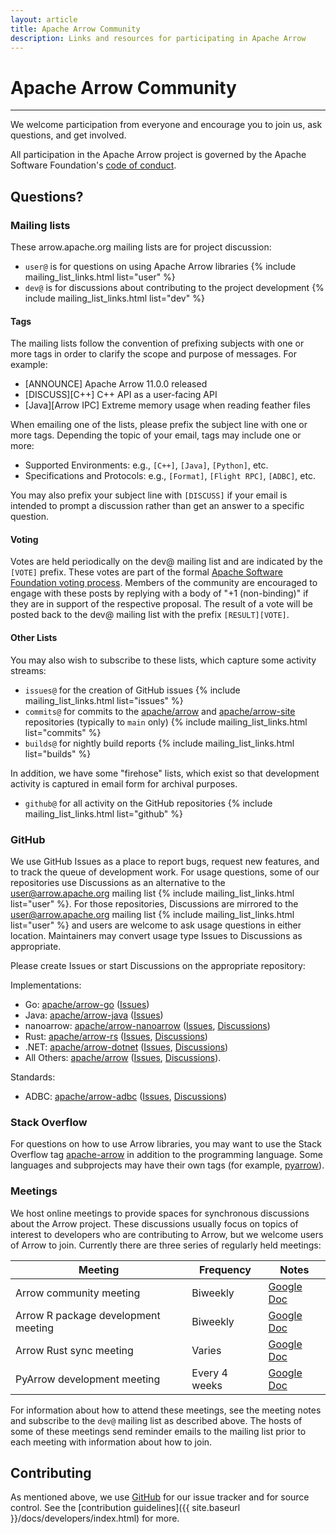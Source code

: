 ```yaml
---
layout: article
title: Apache Arrow Community
description: Links and resources for participating in Apache Arrow
---
```

<!--
{% comment %}
Licensed to the Apache Software Foundation (ASF) under one or more
contributor license agreements.  See the NOTICE file distributed with
this work for additional information regarding copyright ownership.
The ASF licenses this file to you under the Apache License, Version 2.0
(the "License"); you may not use this file except in compliance with
the License.  You may obtain a copy of the License at

http://www.apache.org/licenses/LICENSE-2.0

Unless required by applicable law or agreed to in writing, software
distributed under the License is distributed on an "AS IS" BASIS,
WITHOUT WARRANTIES OR CONDITIONS OF ANY KIND, either express or implied.
See the License for the specific language governing permissions and
limitations under the License.
{% endcomment %}
-->

# Apache Arrow Community

<hr class="mt-4 mb-3">

We welcome participation from everyone and encourage you to join us, ask
questions, and get involved.

All participation in the Apache Arrow project is governed by the Apache
Software Foundation's [code of conduct](https://www.apache.org/foundation/policies/conduct.html).

## Questions?

### Mailing lists

These arrow.apache.org mailing lists are for project discussion:

<ul>
  <li> <code>user@</code> is for questions on using Apache Arrow libraries {% include mailing_list_links.html list="user" %} </li>
  <li> <code>dev@</code> is for discussions about contributing to the project development {% include mailing_list_links.html list="dev" %} </li>
</ul>

#### Tags

The mailing lists follow the convention of prefixing subjects with one or more
tags in order to clarify the scope and purpose of messages. For example:

- [ANNOUNCE] Apache Arrow 11.0.0 released
- [DISCUSS][C++] C++ API as a user-facing API
- [Java][Arrow IPC] Extreme memory usage when reading feather files

When emailing one of the lists, please prefix the subject line with one or more
tags. Depending the topic of your email, tags may include one or more:

- Supported Environments: e.g., `[C++]`, `[Java]`, `[Python]`, etc.
- Specifications and Protocols: e.g., `[Format]`, `[Flight RPC]`, `[ADBC]`, etc.

You may also prefix your subject line with `[DISCUSS]` if your email is intended
to prompt a discussion rather than get an answer to a specific question.

#### Voting

Votes are held periodically on the dev@ mailing list and are indicated by the
`[VOTE]` prefix. These votes are part of the formal [Apache Software Foundation
voting process](https://community.apache.org/committers/voting.html). Members of
the community are encouraged to engage with these posts by replying with a body
of "+1 (non-binding)" if they are in support of the respective proposal. The
result of a vote will be posted back to the dev@ mailing list with the prefix
`[RESULT][VOTE]`.

#### Other Lists

You may also wish to subscribe to these lists, which capture some activity streams:

<ul>
  <li> <code>issues@</code> for the creation of GitHub issues {% include mailing_list_links.html list="issues" %} </li>
  <li> <code>commits@</code> for commits to the <a href="https://github.com/apache/arrow">apache/arrow</a> and <a href="https://github.com/apache/arrow-site">apache/arrow-site</a> repositories (typically to <code>main</code> only) {% include mailing_list_links.html list="commits" %} </li>
  <li> <code>builds@</code> for nightly build reports {% include mailing_list_links.html list="builds" %} </li>
</ul>

In addition, we have some "firehose" lists, which exist so that development
activity is captured in email form for archival purposes.

<ul>
  <li> <code>github@</code> for all activity on the GitHub repositories {% include mailing_list_links.html list="github" %} </li>
</ul>

### GitHub

We use GitHub Issues as a place to report bugs, request new features, and to
track the queue of development work. For usage questions, some of our
repositories use Discussions as an alternative to the <user@arrow.apache.org>
mailing list {% include mailing_list_links.html list="user" %}. For those
repositories, Discussions are mirrored to the <user@arrow.apache.org> mailing
list {% include mailing_list_links.html list="user" %} and users are welcome to
ask usage questions in either location. Maintainers may convert usage type
Issues to Discussions as appropriate.

Please create Issues or start Discussions on the appropriate repository:

Implementations:

- Go: [apache/arrow-go](http://github.com/apache/arrow-go) ([Issues](http://github.com/apache/arrow-go/issues))
- Java: [apache/arrow-java](http://github.com/apache/arrow-java) ([Issues](http://github.com/apache/arrow-java/issues))
- nanoarrow: [apache/arrow-nanoarrow](https://github.com/apache/arrow-nanoarrow) ([Issues](https://github.com/apache/arrow-nanoarrow/issues), [Discussions](https://github.com/apache/arrow-nanoarrow/discussions))
- Rust: [apache/arrow-rs](http://github.com/apache/arrow-rs) ([Issues](http://github.com/apache/arrow-rs/issues), [Discussions](http://github.com/apache/arrow-rs/discussions))
- .NET: [apache/arrow-dotnet](https://github.com/apache/arrow-dotnet) ([Issues](https://github.com/apache/arrow-dotnet/issues), [Discussions](https://github.com/apache/arrow-dotnet/discussions))
- All Others: [apache/arrow](http://github.com/apache/arrow) ([Issues](http://github.com/apache/arrow/issues), [Discussions](http://github.com/apache/arrow/discussions)).

Standards:

- ADBC: [apache/arrow-adbc](https://github.com/apache/arrow-adbc) ([Issues](https://github.com/apache/arrow-adbc/issues), [Discussions](https://github.com/apache/arrow-adbc/discussions))

### Stack Overflow

For questions on how to use Arrow libraries, you may want to use the Stack
Overflow tag
[apache-arrow](https://stackoverflow.com/questions/tagged/apache-arrow) in
addition to the programming language. Some languages and subprojects may have
their own tags (for example,
[pyarrow](https://stackoverflow.com/questions/tagged/pyarrow)).

### Meetings

We host online meetings to provide spaces for synchronous discussions about the Arrow project. These discussions usually focus on topics of interest to developers who are contributing to Arrow, but we welcome users of Arrow to join. Currently there are three series of regularly held meetings:

<table class="table table-striped"><thead>
<tr>
<th>Meeting</th>
<th>Frequency</th>
<th>Notes</th>
</tr>
</thead><tbody>
  <tr>
    <td>Arrow community meeting</td>
    <td>Biweekly</td>
    <td><a href="https://docs.google.com/document/d/1xrji8fc6_24TVmKiHJB4ECX1Zy2sy2eRbBjpVJMnPmk/">Google Doc</a></td>
  </tr>
  <tr>
    <td>Arrow R package development meeting</td>
    <td>Biweekly</td>
    <td><a href="https://docs.google.com/document/d/1nSIfJw8mfqtvScqvSVqmktpWff80pFmkqiZT7nTtiDo/">Google Doc</a></td>
  </tr>
  <tr>
    <td>Arrow Rust sync meeting</td>
    <td>Varies</td>
    <td><a href="https://docs.google.com/document/d/1atCVnoff5SR4eM4Lwf2M1BBJTY6g3_HUNR6qswYJW_U/">Google Doc</a></td>
  </tr>
  <tr>
    <td>PyArrow development meeting</td>
    <td>Every 4 weeks</td>
    <td><a href="https://docs.google.com/document/d/1ioiJdEYf5mJwQ-rOjzjPYCeHTjOhAPo5ppUHy6iBrxU/">Google Doc</a></td>
  </tr>
</tbody></table>

For information about how to attend these meetings, see the meeting notes and subscribe to the <code>dev@</code> mailing list as described above. The hosts of some of these meetings send reminder emails to the mailing list prior to each meeting with information about how to join.

## Contributing

As mentioned above, we use [GitHub](https://github.com/apache/arrow) for our issue
tracker and for source control. See the
[contribution guidelines]({{ site.baseurl }}/docs/developers/index.html) for more.
